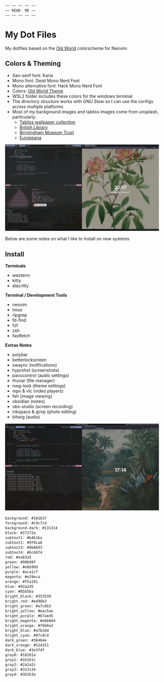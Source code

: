 ```
~~ ~~ ~~ ~~ ~~
~~ READ  ME ~~
~~ ~~ ~~ ~~ ~~
```

# My Dot Files

My dotfiles based on the [Old World](https://github.com/dgox16/oldworld.nvim) colorscheme for Neovim

## Colors & Theming

- San-serif font: Karla
- Mono font: Geist Mono Nerd Font
- Mono alternative font: Hack Mono Nerd Font
- Colors: [Old World Theme](https://github.com/dgox16/oldworld.nvim)
- WSL2 folder includes these colors for the windows terminal
- The directory structure works with GNU Stow so I can use the configs across multiple platforms
- Most of my background images and tabliss images come from unsplash, particularly:
    - [Tabliss wallpaper collection](https://unsplash.com/collections/74420642/victorian)
    - [British Library](https://unsplash.com/@britishlibrary)
    - [Birmingham Museum Trust](https://unsplash.com/@birminghammuseumstrust)
    - [Europeana](https://unsplash.com/@birminghammuseumstrust)

![](images/screencap.png)

Below are some notes on what I like to install on new systems

## Install

**Terminals**

- wezterm
- kitty
- alacritty

**Terminal / Development Tools**

- neovim
- tmux
- ripgrep
- fd-find
- fzf
- zsh
- fastfetch

**Extras Notes**

- polybar
- betterlockscreen
- swaync (notifications)
- hyprshot (screenshots)
- pavucontrol (audio settings)
- thunar (file manager)
- nwg-look (theme settings)
- mpv & vlc (video players)
- feh (image viewing)
- obsidian (notes)
- obs-studio (screen recording)
- inkspace & gimp (photo editing)
- bitwig (audio)

![](images/landing.png)

```
background: #161617
foreground: #c9c7cd
background-dark: #131314
black: #27272a
subtext1: #b4b1ba
subtext2: #9f9ca6
subtext3: #8b8693
subtext4: #6c6874
red: #ea83a5
green: #90b99f
yellow: #e6b99d
purple: #aca1cf
magenta: #e29eca
orange: #f5a191
blue: #92a2d5
cyan: #85b5ba
bright_black: #353539
bright_red: #ed96b3
bright_green: #a7c8b3
bright_yellow: #eac5ae
bright_purple: #b7aed5
bright_magenta: #e8b0d4
bright_orange: #f6b0a2
bright_blue: #a7b3dd
bright_cyan: #97c0c4
dark_green: #38464e
dark_orange: #514151
dark_blue: #3e3f4f
gray0: #18181a
gray1: #1b1b1c
gray2: #2a2a2c
gray3: #313134
gray4: #3b3b3e
```
